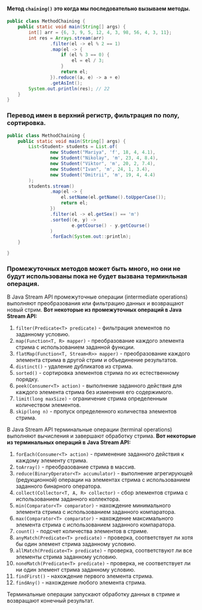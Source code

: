 #### Метод `chaining()` это когда мы последовательно вызываем методы.
```java
public class MethodChaining {
    public static void main(String[] args) {
        int[] arr = {6, 3, 9, 5, 12, 4, 3, 98, 56, 4, 3, 11};
        int res = Arrays.stream(arr)
                .filter(el -> el % 2 == 1)
                .map(el -> {
                    if (el % 3 == 0) {
                        el = el / 3;
                    }
                    return el;
                }).reduce((a, e) -> a + e)
                .getAsInt();
        System.out.println(res); // 22
    }
}
```

### Перевод имен в верхний регистр, фильтрация по полу, сортировка.
```java
public class MethodChaining {
    public static void main(String[] args) {
        List<Student> students = List.of(
                new Student("Mariya", 'f', 18, 4, 4.1),
                new Student("Nikolay", 'm', 23, 4, 8.4),
                new Student("Viktor", 'm', 20, 2, 7.4),
                new Student("Ivan", 'm', 24, 1, 3.4),
                new Student("Dmitrii", 'm', 19, 4, 4.4)
        );
        students.stream()
                .map(el -> {
                    el.setName(el.getName().toUpperCase());
                    return el;
                })
                .filter(el -> el.getSex() == 'm')
                .sorted((e, y) ->
                        e.getCourse() - y.getCourse()
                )
                .forEach(System.out::println);
    }

}
```
### Промежуточных методов может быть много, но они не будут использованы пока не будет вызвана терминльная операция.

В Java Stream API промежуточные операции (intermediate operations) выполняют преобразования или фильтрацию данных и возвращают новый стрим. 
**Вот некоторые из промежуточных операций в Java Stream API:**

1. `filter(Predicate<T> predicate)` - фильтрация элементов по заданному условию.
2. `map(Function<T, R> mapper)` - преобразование каждого элемента стрима с использованием заданной функции.
3. `flatMap(Function<T, Stream<R>> mapper)` - преобразование каждого элемента стрима в другой стрим и объединение результатов.
4. `distinct()` - удаление дубликатов из стрима.
5. `sorted()` - сортировка элементов стрима по их естественному порядку.
6. `peek(Consumer<T> action)` - выполнение заданного действия для каждого элемента стрима без изменения его содержимого.
7. `limit(long maxSize)` - ограничение стрима определенным количеством элементов.
8. `skip(long n)` - пропуск определенного количества элементов стрима.

В Java Stream API терминальные операции (terminal operations) выполняют вычисления и завершают обработку стрима. 
**Вот некоторые из терминальных операций в Java Stream API:**

1. `forEach(Consumer<T> action)` - применение заданного действия к каждому элементу стрима.
2. `toArray()` - преобразование стрима в массив.
3. `reduce(BinaryOperator<T> accumulator)` - выполнение агрегирующей (редукционной) операции на элементах стрима с использованием заданного бинарного оператора.
4. `collect(Collector<T, A, R> collector)` - сбор элементов стрима с использованием заданного коллектора.
5. `min(Comparator<T> comparator)` - нахождение минимального элемента стрима с использованием заданного компаратора.
6. `max(Comparator<T> comparator)` - нахождение максимального элемента стрима с использованием заданного компаратора.
7. `count()` - подсчет количества элементов в стриме.
8. `anyMatch(Predicate<T> predicate)` - проверка, соответствует ли хотя бы один элемент стрима заданному условию.
9. `allMatch(Predicate<T> predicate)` - проверка, соответствуют ли все элементы стрима заданному условию.
10. `noneMatch(Predicate<T> predicate)` - проверка, не соответствует ли ни один элемент стрима заданному условию.
11. `findFirst()` - нахождение первого элемента стрима.
12. `findAny()` - нахождение любого элемента стрима.

Терминальные операции запускают обработку данных в стриме и возвращают конечный результат.